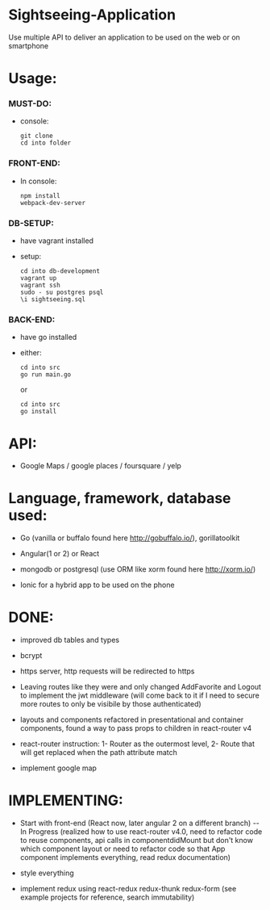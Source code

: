 # Sightseeing-Application
Use multiple API to deliver an application to be used on the web or on smartphone

# Usage:

### MUST-DO:

* console:
  ```
  git clone
  cd into folder
  ```

### FRONT-END:

* In console:
  ```
  npm install
  webpack-dev-server
  ```

### DB-SETUP:

* have vagrant installed

* setup:
  ```
  cd into db-development
  vagrant up
  vagrant ssh
  sudo - su postgres psql
  \i sightseeing.sql
  ```

### BACK-END:

* have go installed

* either:
  ```
  cd into src
  go run main.go
  ```
  or
  ```
  cd into src
  go install
  ```

# API:

* Google Maps / google places / foursquare / yelp

# Language, framework, database used:

* Go (vanilla or buffalo found here http://gobuffalo.io/), gorillatoolkit

* Angular(1 or 2) or React

* mongodb or postgresql (use ORM like xorm found here http://xorm.io/)

* Ionic for a hybrid app to be used on the phone

# DONE:

* improved db tables and types

* bcrypt

* https server, http requests will be redirected to https

* Leaving routes like they were and only changed AddFavorite and Logout to implement the jwt middleware (will come back to it if I need to secure more routes to only be visibile by those authenticated)

* layouts and components refactored in presentational and container components, found a way to pass props to children in react-router v4

* react-router instruction: 1- Router as the outermost level, 2- Route that will get replaced when the path attribute match
* implement google map

# IMPLEMENTING:

* Start with front-end (React now, later angular 2 on a different branch) -- In Progress (realized how to use react-router v4.0, need to refactor code to reuse components, api calls in componentdidMount but don't know which component layout or need to refactor code so that App component implements everything, read redux documentation)

* style everything

* implement redux using react-redux redux-thunk redux-form (see example projects for reference, search immutability)
